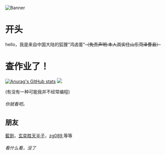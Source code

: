 ![Banner]( 
https://coscdn.htmlpage.cn/user-upload-images/9158/1742565085460.png
)

# 开头

hello，我是来自中国大陆的狐狸“鸿卤蛋”~~（免责声明:本人其实住山东菏泽曹县）~~

# 查作业了！

[![Anurag's GitHub stats](https://github-readme-stats.vercel.app/api?username=xia865)](https://github.com/xia865/github-readme-stats)
![](https://github-readme-stats.vercel.app/api/top-langs/?username=xia865&theme=gotham&hide_border=true&include_all_commits=true&count_private=false&layout=compact)

(有没有一种可能我并不经常编程)

###### 你就看吧。

## 朋友
[藍劍](https://github.com/lanjian123580)，[玄奕胜天半子](https://github.com/youshouyan)，[zg089](https://github.com/ZG089),等等

###### 看什么看，没了

